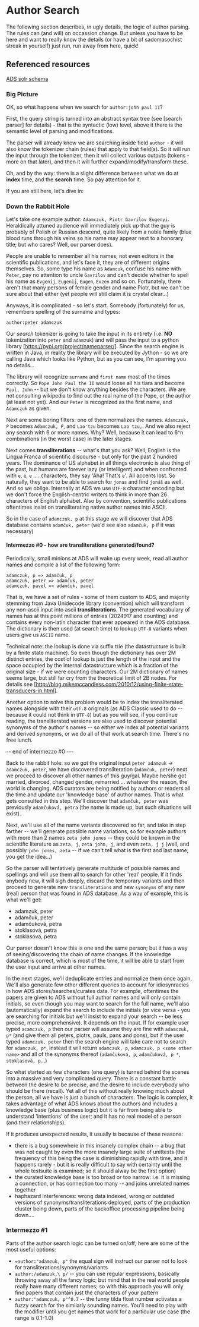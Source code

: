 

# Author Search

The following section describes, in ugly details, the logic of author parsing. The rules can (and will) on occassion change. But unless you have to be here and want to really know the details (or have a bit of sadomasochist streak in yourself) just run, run away from here, quick!


## Referenced resources

[ADS solr schema](https://github.com/romanchyla/montysolr/blob/master/contrib/examples/adsabs/server/solr/collection1/conf/schema.xml#L30)



### Big Picture

OK, so what happens when we search for `author:john paul II`? 


First, the query string is turned into an abstract syntax tree (see [search parser] for details) - that is the syntactic (low) level, above it there is the semantic level of parsing and modifications. 

The parser will already know we are searching inside field `author` - it will also know the tokenizer chain (rules) that apply to that field(s). So it will run the input through the tokenizer, then it will collect various outputs (tokens - more on that later), and then it will further expand/modify/transform these.

Oh, and by the way: there is a slight difference between what we do at **index** time, and the **search** time. So pay attention for it.


If you are still here, let's dive in:


### Down the Rabbit Hole

Let's take one example author: `Adamczuk, Piotr Gavrilov Eugenyi`. Heraldically attuned audience will immediately pick up that the guy is probably of Polish or Russian descend, quite likely from a noble family (blue blood runs through his veins so his name may appear next to a honorary title; but who cares? Well, our parser does). 

People are unable to remember all his names, not even editors in the scientific publications, and let's face it, they are of different origins themselves. So, some type his name as `Adamcuk`, confuse his name with `Peter`, pay no attention to uncle `Gavrilov` and can't decide whether to spell his name as `Evgenij`, `Eugenij`, `Eugen`, `Evzen` and so on. Fortunately, there aren't that many persons of female gender and name Piotr, but we can't be sure about that either (yet people will still claim it is crystal clear...)

Anyways, it is complicated - so let's start. Somebody (fortunately) for us, remembers spelling of the surname and types:


`author:peter adamczuk`


Our *search* tokenizer is going to take the input in its entirety (i.e. **NO** tokenization into `peter` and `adamzuk`) and will pass the input to a python library [https://pypi.org/project/nameparser/]. Since the search engine is written in Java, in reality the library will be executed by Jython - so we are calling Java which looks like Python, but as you can see, I'm sparring you no details...

The library will recognize `surname` and `first name` most of the times correctly. So `Pope John Paul the II` would loose all his tiara and become `Paul, John` -- but we don't know anything besides the characters. We are not consulting wikipedia to find out the real name of the Pope, or the author (at least not yet). And our `Peter` is recognized as the first name, and `Adamczuk` as given.

Next are some boring filters: one of them normalizes the names. `Adamczuk,               P` becomes `Adamczuk, P`, and `Lao'tzu` becomes `Lao tzu,`. And we also reject any search with 6 or more names. Why? Well, because it can lead to 6^n combinations (in the worst case) in the later stages.

Next comes **transliterations** -- what's that you ask? Well, English is the Lingua Franca of scientific discourse - but only for the past 2 hundred years. The dominance of US alphabet in all things electronic is also thing of the past, but humans are forever lazy (or intelligent) and when confronted with `e`, `é`, `e` .... characters, they say 'Aha! That's `e`'. All accents lost. So naturally, they want to be able to search for `jonas` and find `jonáš` as well. And so we oblige. Internally at ADS we use `UTF-8` character encoding but we don't force the English-centric writers to think in more than 26 characters of English alphabet. Also by convention, scientific publications oftentimes insist on transliterating native author names into ASCII.

So in the case of `adamczuk, p` at this stage we will discover that ADS database contains `adamčuk, peter` (we'd see also `adamčuk, p` if it was necessary)


#### Intermezzo #0 - how are transliterations generated/found?

Periodically, small minions at ADS will wake up every week, read all author names and compile a list of the following form:

```
adamczuk, p => adamčuk, p
adamczuk, peter => adamčuk, peter
adamczuk, pavel => adamčuk, pavel
```

That is, we have a set of rules - some of them custom to ADS, and majority stemming from Java Unidecode library (convention) which will transform any non-ascii input into ascii **transliterations**. The generated vocabulary of names has at this point millions of entries (2024917 and counting) and contains every non-latin character that ever appeared in the ADS database. The dictionary is then used (at search time) to lookup `UTF-8` variants when users give us `ASCII` name.

Technical note: the lookup is done via suffix trie (the datastructure is built by a finite state machine). So even though the dictionary has over 2M distinct entries, the cost of lookup is just the length of the input and the space occupied by the internal datastructure which is a fraction of the original size - if we were counting characters. Our 2M dictionary of names seems large, but still far cry from the theoretical limit of 2B nodes. For details see [http://blog.mikemccandless.com/2010/12/using-finite-state-transducers-in.html]. 

Another option to solve this problem would be to index the transliterated names alongside with their `utf-8` originals (as ADS Classic used to do -- because it could not think in `UTF-8`) but as you will see, if you continue reading, the transliterated versions are also used to discover potential synonyms of the author's names -- so either we index all potential variants and derived synonyms, or we do all of that work at search time. There's no free lunch.

-- end of intermezzo #0 ---



Back to the rabbit hole: so we got the original input `peter adamzuk` -> `adamczuk, peter`, we have discovered transliteration (`adamčuk, peter`) next we proceed to discover all other names of this guy/gal. Maybe he/she got married, divorced, changed gender, remarried ... whatever the reason, the world is changing. ADS curators are being notified by authors or readers all the time and update our 'knowledge base' of author names. That is what gets consulted in this step. We'll discover that `adamčuk, peter` was previously `adamčuková, petra` (the name is made up, but such situations will exist).

Next, we'll use all of the name variants discovered so far, and take in step farther -- we'll generate possible name variations, so for example authors with more than 2 names `zeta john jones` -- they could be known in the scientific literature as `zeta, j`, `zeta john, j`, and even `zeta, j j` (well, and possibly `john jones, zeta` -- if we can't tell what is the first and last name, you get the idea...)

So the parser will tentatively generate multitude of possible names and spellings and will use them all to search for other 'real' people. If it finds anybody new, it will sigh deeply, discard the temporary variants and then proceed to generate new `transliterations` and new `synonyms` of any new (real) person that was found in ADS database. As a way of example, this is what we'll get:

- adamzuk, peter
- adamčuk, peter
- adamčuková, petra
- stoklasová, petra
- stoklasova, petra

Our parser doesn't know this is one and the same person; but it has a way of seeing/discovering the chain of name changes. If the knowledge database is correct, which is most of the time, it will be able to start from the user input and arrive at other names. 

In the next stages, we'll deduplicate entries and normalize them once again. We'll also generate few other different queries to account for idiosynracies in how ADS stores/searches/curates data. For example, oftentimes the papers are given to ADS without full author names and will only contain initials, so even though you may want to search for the full name, we'll also (automatically) expand the search to include the initials (or vice versa - you are searching for initials but we'll insist to expand your search -- be less precise, more comprehensive). It depends on the input. If for example user typed `acamczuk, p` then our parser will assume they are fine with `adamczuk, p*` (and give them all peters, piotrs, pauls, pans and pons), but if the user typed `adamczuk, peter` then the search engine will take care not to search for `adamczuk, p*`, instead it will return `adamczuk, p`, `adamczuk, p <some other name>` and all of the synonyms thereof (`adamčuková, p`, `adamčuková, p *`, `stoklasová, p`...)

So what started as few characters (one query) is turned behind the scenes into a massive and very complicated query. There is a constant battle between the desire to be precise, and the desire to include everybody who should be there (recall). Yet all of this without really knowing much about the person, all we have is just a bunch of characters. The logic is complex, it takes advantage of what ADS knows about the authors and includes a knowledge base (plus business logic) but it is far from being able to understand 'intentions' of the user; and it has no real model of a person (and their relationships).

If it produces unexpected results, it usually is because of these reasons:

- there is a bug somewhere in this insanely complex chain -- a bug that was not caught by even the more insanely large suite of unittests (the frequency of this being the case is diminishing rapidly with time, and it happens rarely - but it is really difficult to say with certainty until the whole testsuite is examined; so it should alway be the first option)
- the curated knowledge base is too broad or too narrow: i.e. it is missing a connection, or has connection too many -- and joins unrelated names together
- haphazard interferences: wrong data indexed, wrong or outdated versions of synonyms/transliterations deployed, parts of the production cluster being down, parts of the backoffice processing pipeline being down....


### Intermezzo #1

Parts of the author search logic can be turned on/off; here are some of the most useful options:

- `=author:"adamzuk, p"` the equal sign will instruct our parser not to look for transliterations/synonyms/variants
- `author:/adamzuk,\ p/` -- you can use regular expressions, basically throwing away all the fancy logic; but mind that in the real world people really have many different names; so with this approach you will only find papers that contain just the characters of your pattern
- `author:"adamczuk, p"^0.7` -- the funny tilda float number activates a fuzzy search for the similarly sounding names. You'll need to play with the modifier until you get names that work for a particular use case (the range is 0.1-1.0)
